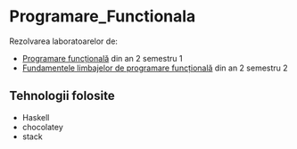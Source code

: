 # Programare_Functionala 
Rezolvarea laboratoarelor de:
- [Programare funcțională](https://github.com/iuga-paula/Programare_Functionala) din an 2 semestru 1
- [Fundamentele limbajelor de programare funcțională](https://github.com/iuga-paula/Programare_Functionala/FundamenteleProgramarii) din an 2 semestru 2

## Tehnologii folosite
* Haskell
* chocolatey
* stack

